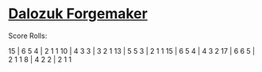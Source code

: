 # [Dalozuk Forgemaker](https://www.dndbeyond.com/profile/UngodlySalmon/characters/40740308)

Score Rolls:

15 | 6 5 4 | 2 1 1
10 | 4 3 3 | 3 2 1
13 | 5 5 3 | 2 1 1
15 | 6 5 4 | 4 3 2
17 | 6 6 5 | 2 1 1
 8 | 4 2 2 | 2 1 1
